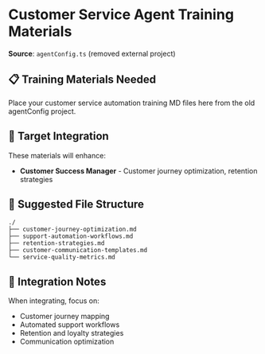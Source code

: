 # Customer Service Agent Training Materials

**Source**: `agentConfig.ts` (removed external project)

## 📋 Training Materials Needed

Place your customer service automation training MD files here from the old agentConfig project.

## 🎯 Target Integration

These materials will enhance:
- **Customer Success Manager** - Customer journey optimization, retention strategies

## 📁 Suggested File Structure

```
./
├── customer-journey-optimization.md
├── support-automation-workflows.md
├── retention-strategies.md
├── customer-communication-templates.md
└── service-quality-metrics.md
```

## 🔄 Integration Notes

When integrating, focus on:
- Customer journey mapping
- Automated support workflows
- Retention and loyalty strategies
- Communication optimization 